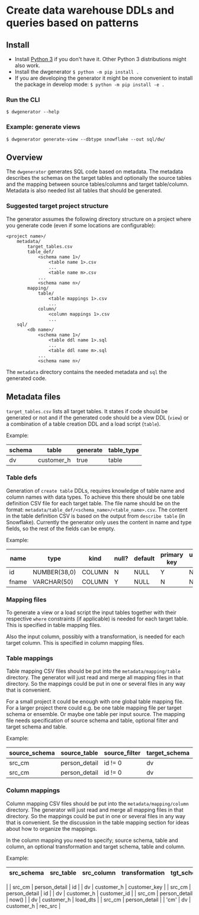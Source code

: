 # Create data warehouse DDLs and queries based on patterns

## Install

- Install [Python 3](https://www.python.org/downloads/) if you don't have it. Other Python 3 distributions might also work.
- Install the dwgenerator `$ python -m pip install .`
- If you are developing the generator it might be more convenient to install the package in develop mode: `$ python -m pip install -e .`

### Run the CLI

`$ dwgenerator --help`

### Example: generate views

`$ dwgenerator generate-view --dbtype snowflake --out sql/dw/`

## Overview

The `dwgenerator` generates SQL code based on metadata. The metadata describes the schemas on the target tables and optionally the source tables and the mapping between source tables/columns and target table/column. Metadata is also needed list all tables that should be generated.

### Suggested target project structure

The generator assumes the following directory structure on a project where you
generate code (even if some locations are configurable):

```
<project name>/
    metadata/
        target_tables.csv
        table_def/
            <schema name 1>/
                <table name 1>.csv
                ...
                <table name m>.csv
            ...
            <schema name n>/
        mapping/
            table/
                <table mappings 1>.csv
                ...
            column/
                <column mappings 1>.csv
                ...
    sql/
        <db name>/
            <schema name 1>/
                <table ddl name 1>.sql
                ...
                <table ddl name m>.sql
            ...
            <schema name n>/
```

The `metadata` directory contains the needed metadata and `sql` the generated code.

## Metadata files

`target_tables.csv` lists all target tables. It states if code should be generated or not and if the generated code should be a view DDL (`view`) or a combination of a table creation DDL and a load script (`table`).

Example:

| schema | table      | generate | table_type |
| ------ | -----      | -------- |----------- |
| dv     | customer_h | true     | table      |

### Table defs

Generation of `create table` DDLs, requires knowledge of table name and column names with data types. To achieve this there should be one table definition CSV file for each target table. The file name should be on the format: `metadata/table_def/<schema_name>/<table_name>.csv`. The content in the table definition CSV is based on the output from `describe table` (in Snowflake). Currently the generator only uses the content in name and type fields, so the rest of the fields can be empty.

Example:

| name     | type         | kind   | null? | default | primary key | unique key | check | expression | comment |
|----------|--------------|--------|-------|---------|-------------|------------|-------|------------|---------|
| id       | NUMBER(38,0) | COLUMN | N     | NULL    | Y           | N          | NULL  | NULL       | NULL    |
| fname    | VARCHAR(50)  | COLUMN | Y     | NULL    | N           | N          | NULL  | NULL       | NULL    |

### Mapping files

To generate a view or a load script the input tables together with their respective `where` constraints (if applicable) is needed for each target table. This is specified in table mapping files.

Also the input column, possibly with a transformation, is needed for each target column. This is specified in column mapping files.

### Table mappings

Table mapping CSV files should be put into the `metadata/mapping/table` directory. The generator will just read and merge all mapping files in that directory. So the mappings could be put in one or several files in any way that is convenient.

For a small project it could be enough with one global table mapping file. For a larger project there could e.g. be one table mapping file per target schema or ensemble. Or maybe one table per input source. The mapping file needs specification of source schema and table, optional filter and target schema and table.

Example:

| source_schema | source_table | source_filter | target_schema | target_table |
| ------------- | ------------ | ------------- | ------------- | ------------ |
| src_cm        | person_detail| id != 0       | dv            | customer_h   |
| src_cm        | person_detail| id != 0       | dv            | customer_s   |

### Column mappings

Column mapping CSV files should be put into the `metadata/mapping/column` directory. The generator will just read and merge all mapping files in that directory. So the mappings could be put in one or several files in any way that is convenient. Se the discussion in the table mapping section for ideas about how to organize the mappings.

In the column mapping you need to specify; source schema, table and column, an optional transformation and target schema, table and column.

Example:

| src_schema | src_table | src_column | transformation | tgt_schema | tgt_table | tgt_column |
| ---------- | --------- | ---------- | -------------- | ---------- | --------- | ---------- |
|
| src_cm | person_detail | id | | dv | customer_h | customer_key |
| src_cm | person_detail | id | | dv | customer_h | customer_id |
| src_cm | person_detail | now() | | dv | customer_h | load_dts |
| src_cm | person_detail | | 'cm' | dv | customer_h | rec_src |

